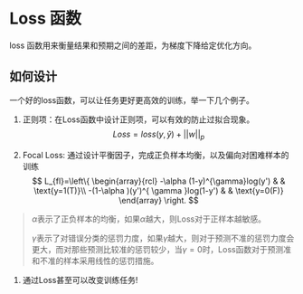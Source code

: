 # Loss 函数
loss 函数用来衡量结果和预期之间的差距，为梯度下降给定优化方向。

## 如何设计
一个好的loss函数，可以让任务更好更高效的训练，举一下几个例子。
1. 正则项：在Loss函数中设计正则项，可以有效的防止过拟合现象。<br/> 
   $$Loss = loss(y,\hat{y}) + ||w||_{p}$$

2. Focal Loss: 通过设计平衡因子，完成正负样本均衡，以及偏向对困难样本的训练<br/> 
$$ L_{fl}=\left\{
\begin{array}{rcl}
-\alpha (1-y)^{\gamma}log(y')      &      & \text{y=1(T)}\\
-(1-\alpha )(y')^{ \gamma }log(1-y')  &      & \text{y=0(F)}
\end{array} \right. $$


> $\alpha$表示了正负样本的均衡，如果$\alpha$越大，则Loss对于正样本越敏感。
> 
> $\gamma$表示了对错误分类的惩罚力度，如果$\gamma$越大，则对于预测不准的惩罚力度会更大，而对那些预测比较准的惩罚较少，当$\gamma=0$时，Loss函数对于预测准和不准的样本采用线性的惩罚措施。

1. 通过Loss甚至可以改变训练任务!
   